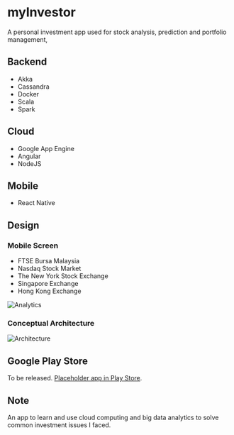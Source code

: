 # myInvestor
A personal investment app used for stock analysis, prediction and portfolio management, 

## Backend
- Akka
- Cassandra
- Docker
- Scala
- Spark

## Cloud
- Google App Engine
- Angular
- NodeJS

## Mobile
- React Native

## Design 
### Mobile Screen
- FTSE Bursa Malaysia
- Nasdaq Stock Market
- The New York Stock Exchange
- Singapore Exchange
- Hong Kong Exchange

![Analytics](https://raw.githubusercontent.com/mengwangk/myinvestor/master/design/mobile_analytics.png)

### Conceptual Architecture
![Architecture](https://raw.githubusercontent.com/mengwangk/myinvestor/master/design/architecture.png)

## Google Play Store
To be released. [Placeholder app in Play Store](https://play.google.com/store/apps/details?id=com.mylotto&hl=en).

## Note
An app to learn and use cloud computing and big data analytics to solve common investment issues I faced.



